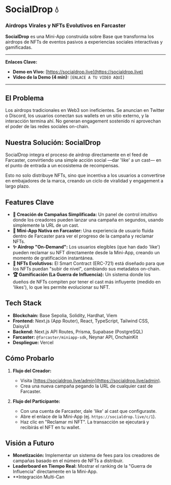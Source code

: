 # SocialDrop 💧

### Airdrops Virales y NFTs Evolutivos en Farcaster

**SocialDrop** es una Mini-App construida sobre Base que transforma los airdrops de NFTs de eventos pasivos a experiencias sociales interactivas y gamificadas.

---

**Enlaces Clave:**
* **Demo en Vivo:** [https://socialdrop.live](https://socialdrop.live)
* **Video de la Demo (4 min):** `[ENLACE A TU VIDEO AQUÍ]`

---

## El Problema
Los airdrops tradicionales en Web3 son ineficientes. Se anuncian en Twitter o Discord, los usuarios conectan sus wallets en un sitio externo, y la interacción termina ahí. No generan engagement sostenido ni aprovechan el poder de las redes sociales on-chain.

## Nuestra Solución: SocialDrop
SocialDrop integra el proceso de airdrop directamente en el feed de Farcaster, convirtiendo una simple acción social —dar 'like' a un cast— en el punto de entrada a un ecosistema de recompensas.

Esto no solo distribuye NFTs, sino que incentiva a los usuarios a convertirse en embajadores de la marca, creando un ciclo de viralidad y engagement a largo plazo.

## Features Clave

* **🚀 Creación de Campañas Simplificada:** Un panel de control intuitivo donde los creadores pueden lanzar una campaña en segundos, usando simplemente la URL de un cast.
* **📱 Mini-App Nativa en Farcaster:** Una experiencia de usuario fluida dentro de Farcaster para ver el progreso de la campaña y reclamar NFTs.
* **✨ Airdrop "On-Demand":** Los usuarios elegibles (que han dado 'like') pueden reclamar su NFT directamente desde la Mini-App, creando un momento de gratificación instantánea.
* **💎 NFTs Evolutivos:** El Smart Contract (ERC-721) está diseñado para que los NFTs puedan "subir de nivel", cambiando sus metadatos on-chain.
* **🏆 Gamificación (La Guerra de Influencia):** Un sistema donde los dueños de NFTs compiten por tener el cast más influyente (medido en 'likes'), lo que les permite evolucionar su NFT.

## Tech Stack

* **Blockchain:** Base Sepolia, Solidity, Hardhat, Viem
* **Frontend:** Next.js (App Router), React, TypeScript, Tailwind CSS, DaisyUI
* **Backend:** Next.js API Routes, Prisma, Supabase (PostgreSQL)
* **Farcaster:** `@farcaster/miniapp-sdk`, Neynar API, OnchainKit
* **Despliegue:** Vercel

## Cómo Probarlo

1.  **Flujo del Creador:**
    * Visita [https://socialdrop.live/admin](https://socialdrop.live/admin).
    * Crea una nueva campaña pegando la URL de cualquier cast de Farcaster.

2.  **Flujo del Participante:**
    * Con una cuenta de Farcaster, dale 'like' al cast que configuraste.
    * Abre el enlace de la Mini-App (ej. `https://socialdrop.live/c/1`).
    * Haz clic en "Reclamar mi NFT". La transacción se ejecutará y recibirás el NFT en tu wallet.

## Visión a Futuro

* **Monetización:** Implementar un sistema de fees para los creadores de campañas basado en el número de NFTs a distribuir.
* **Leaderboard en Tiempo Real:** Mostrar el ranking de la "Guerra de Influencia" directamente en la Mini-App.
* **Integración Multi-Can
